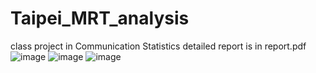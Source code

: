 # Taipei_MRT_analysis
class project in Communication Statistics
detailed report is in report.pdf
![image](https://user-images.githubusercontent.com/52643603/202639541-39cb1cbc-4871-48d7-8b3b-02315bfd8337.png)
![image](https://user-images.githubusercontent.com/52643603/202639322-be06a8fc-bf62-4fa4-887d-8eba35fbe511.png)
![image](https://user-images.githubusercontent.com/52643603/202639478-263143aa-9f96-4fe3-b8dd-40d4391db079.png)
